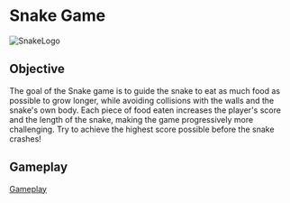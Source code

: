 # Snake Game
![SnakeLogo](https://github.com/user-attachments/assets/17caade7-1983-4f42-b143-ef15559b7478)

## Objective

The goal of the Snake game is to guide the snake to eat as much food as possible to grow longer, while avoiding collisions with the walls and the snake's own body. Each piece of food eaten increases the player's score and the length of the snake, making the game progressively more challenging. Try to achieve the highest score possible before the snake crashes!

## Gameplay

[Gameplay](https://github.com/user-attachments/assets/d65b299a-07ee-43af-948e-21d78fcdc570)



